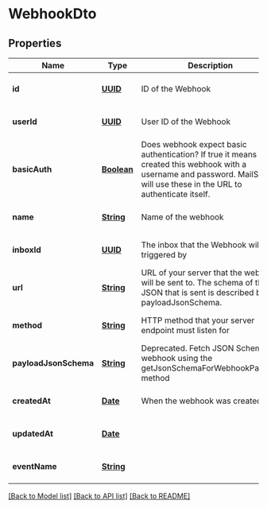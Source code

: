# WebhookDto
## Properties

Name | Type | Description | Notes
------------ | ------------- | ------------- | -------------
**id** | [**UUID**](UUID) | ID of the Webhook | [optional] [default to null]
**userId** | [**UUID**](UUID) | User ID of the Webhook | [optional] [default to null]
**basicAuth** | [**Boolean**](boolean) | Does webhook expect basic authentication? If true it means you created this webhook with a username and password. MailSlurp will use these in the URL to authenticate itself. | [optional] [default to null]
**name** | [**String**](string) | Name of the webhook | [optional] [default to null]
**inboxId** | [**UUID**](UUID) | The inbox that the Webhook will be triggered by | [optional] [default to null]
**url** | [**String**](string) | URL of your server that the webhook will be sent to. The schema of the JSON that is sent is described by the payloadJsonSchema. | [optional] [default to null]
**method** | [**String**](string) | HTTP method that your server endpoint must listen for | [optional] [default to null]
**payloadJsonSchema** | [**String**](string) | Deprecated. Fetch JSON Schema for webhook using the getJsonSchemaForWebhookPayload method | [optional] [default to null]
**createdAt** | [**Date**](DateTime) | When the webhook was created | [optional] [default to null]
**updatedAt** | [**Date**](DateTime) |  | [optional] [default to null]
**eventName** | [**String**](string) |  | [optional] [default to null]

[[Back to Model list]](../README#documentation-for-models) [[Back to API list]](../README#documentation-for-api-endpoints) [[Back to README]](../README)

